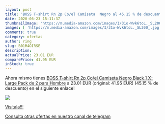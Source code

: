```yaml
---
layout: post
title: 'BOSS T-shirt Rn 2p Co/el Camiseta  Negro al 45.15 % de descuento'
date: 2020-06-23 15:11:37
thumbnailImage: 'https://m.media-amazon.com/images/I/31o-Wvk6toL._SL200_.jpg'
images: [ 'https://m.media-amazon.com/images/I/31o-Wvk6toL._SL200_.jpg' ]
comments: true
category: ofertas
author: ring
slug: B01M4OIRSE
description:
actualPrice: 23.01 EUR
comparePrice: 41.95 EUR
inStock: true
---
```


Ahora mismo tienes [BOSS T-shirt Rn 2p Co/el Camiseta  Negro  Black 1   X-Large  Pack de 2  para Hombre](https://www.amazon.com/dp/B01M4OIRSE/?tag=redken08-20) a 23.01 EUR (original: 41.95 EUR) (45.15 %  de descuento) en el siguiente enlace!

[![](https://m.media-amazon.com/images/I/31o-Wvk6toL._SL200_.jpg)](https://www.amazon.com/dp/B01M4OIRSE/?tag=redken08-20)

[Visítala!!!](https://www.amazon.com/dp/B01M4OIRSE/?tag=redken08-20)

[Consulta otras ofertas en nuestro canal de telegram](https://t.me/s/ofertas25)
